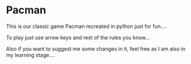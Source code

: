 # Pacman
This is our classic game Pacman recreated in python just for fun....

To play just use arrow keys and rest of the rules you know...

Also if you want to suggest me some changes in it, feel free as I am also in my learning stage....
